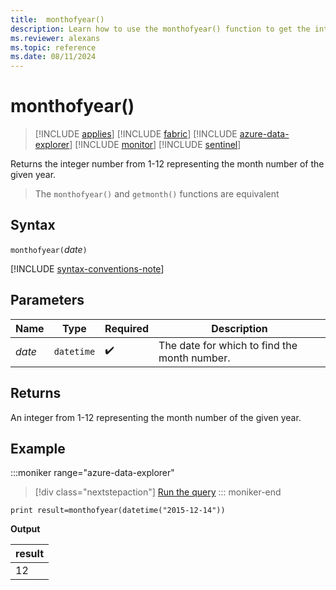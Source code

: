 ```yaml
---
title:  monthofyear()
description: Learn how to use the monthofyear() function to get the integer representation of the month.
ms.reviewer: alexans
ms.topic: reference
ms.date: 08/11/2024
---
```

# monthofyear()

> [!INCLUDE [applies](../includes/applies-to-version/applies.md)] [!INCLUDE [fabric](../includes/applies-to-version/fabric.md)] [!INCLUDE [azure-data-explorer](../includes/applies-to-version/azure-data-explorer.md)] [!INCLUDE [monitor](../includes/applies-to-version/monitor.md)] [!INCLUDE [sentinel](../includes/applies-to-version/sentinel.md)]

Returns the integer number from 1-12 representing the month number of the given year.

> The `monthofyear()` and `getmonth()` functions are equivalent

## Syntax

`monthofyear(`*date*`)`

[!INCLUDE [syntax-conventions-note](../includes/syntax-conventions-note.md)]

## Parameters

| Name | Type | Required | Description |
|--|--|--|--|
| *date* | `datetime` |  :heavy_check_mark: | The date for which to find the month number. |

## Returns

An integer from 1-12 representing the month number of the given year.

## Example

:::moniker range="azure-data-explorer"
> [!div class="nextstepaction"]
> <a href="https://dataexplorer.azure.com/clusters/help/databases/Samples?query=H4sIAAAAAAAAAysoyswrUShKLS7NKbHNzc8rychPq0xNLNJISSxJLcnMTdVQMjIwNNU1NNI1NFHS1AQAVHohRTAAAAA=" target="_blank">Run the query</a>
::: moniker-end

```kusto
print result=monthofyear(datetime("2015-12-14"))
```

**Output**

|result|
|--|
|12|

